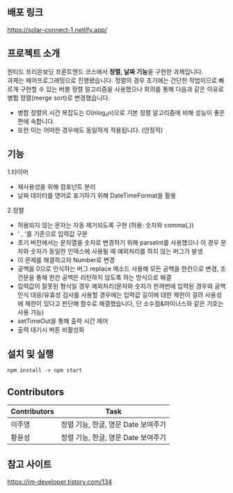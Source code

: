 ## 배포 링크
https://solar-connect-1.netlify.app/

## 프로젝트 소개
원티드 프리온보딩 프론트엔드 코스에서 **정렬, 날짜 기능**을 구현한 과제입니다.<br />
과제는 페어프로그래밍으로 진행됐습니다.
정렬의 경우 초기에는 간단한 작업이므로 빠르게 구현할 수 있는 버블 정렬 알고리즘을 사용했으나 회의를 통해 다음과 같은 이유로 병합 정렬(merge sort)로 변경했습니다.
- 병합 정렬의 시간 복잡도는 O(nlog₂n)으로 기본 정렬 알고리즘에 비해 성능이 좋은 편에 속합니다. 
- 또한 이는 어떠한 경우에도 동일하게 적용됩니다. (안정적)

## 기능
1.타이머
  - 재사용성을 위해 컴포넌트 분리
  - 날짜 데이터를 영어로 표기하기 위해 DateTimeFormat을 활용
  
2.정렬
- 허용되지 않는 문자는 자동 제거되도록 구현 (허용: 숫자와 comma(,))
- ' , '를 기준으로 입력값 구분
- 초기 버전에서는 문자열을 숫자로 변경하기 위해 parseInt를 사용했으나 이 경우 문자와 숫자가 동일한 인덱스에 사용될 때 예외처리를 하지 않는 버그가 발생 
- 이 문제를 해결하고자 Number로 변경
- 공백을 0으로 인식하는 버그 replace 메소드 사용해 모든 공백을 한칸으로 변경, 조건문을 통해 한칸 공백은 리턴하지 않도록 하는 방식으로 해결
- 입력값이 잘못된 형식일 경우 예외처리(문자와 숫자가 한꺼번에 입력된 경우와 공백 인식 대응/유효성 검사를 사용할 경우에는 입력값 길이에 대한 제한이 걸려 사용성에 제한이 있다고 판단해 함수로 해결했습니다, 단 소수점&마이너스와 같은 기호는 사용 가능)
- setTimeOut을 통해 출력 시간 제어
- 출력 대기시 버튼 비활성화

## 설치 및 실행
`npm install -> npm start` 


## Contributors
| Contributors| Task                               |
| ----------- | ---------------------------------- |
| 이주영      | 정렬 기능, 한글, 영문 Date 보여주기 |
| 황윤성      | 정렬 기능, 한글, 영문 Date 보여주기 |

## 참고 사이트
https://im-developer.tistory.com/134
